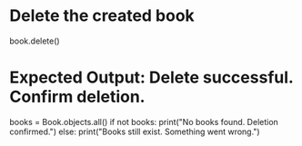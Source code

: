 # Delete the created book
book.delete()

# Expected Output: Delete successful. Confirm deletion.
books = Book.objects.all()
if not books:
    print("No books found. Deletion confirmed.")
else:
    print("Books still exist. Something went wrong.")